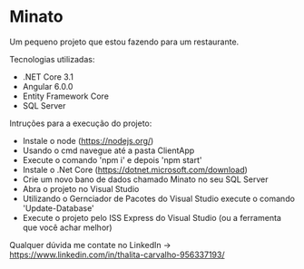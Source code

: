 # Minato

Um pequeno projeto que estou fazendo para um restaurante. 

Tecnologias utilizadas:
 - .NET Core 3.1
 - Angular 6.0.0
 - Entity Framework Core
 - SQL Server
 
 Intruções para a execução do projeto:
  - Instale o node (https://nodejs.org/)
  - Usando o cmd navegue até a pasta ClientApp
  - Execute o comando 'npm i' e depois 'npm start'
  - Instale o .Net Core (https://dotnet.microsoft.com/download)
  - Crie um novo bano de dados chamado Minato no seu SQL Server
  - Abra o projeto no Visual Studio
  - Utilizando o Gernciador de Pacotes do Visual Studio execute o comando 'Update-Database'
  - Execute o projeto pelo ISS Express do Visual Studio (ou a ferramenta que você achar melhor)
  
  Qualquer dúvida me contate no LinkedIn -> https://www.linkedin.com/in/thalita-carvalho-956337193/
